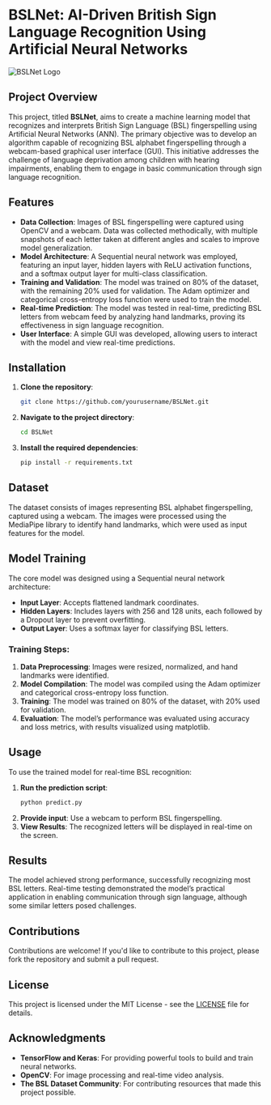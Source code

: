 # BSLNet: AI-Driven British Sign Language Recognition Using Artificial Neural Networks
![BSLNet Logo](https://encrypted-tbn0.gstatic.com/images?q=tbn:ANd9GcRzvWbK6ZG_gwmTHQw0EvLiGrp9Srfdqv5GZQ&s)

## Project Overview

This project, titled **BSLNet**, aims to create a machine learning model that recognizes and interprets British Sign Language (BSL) fingerspelling using Artificial Neural Networks (ANN). The primary objective was to develop an algorithm capable of recognizing BSL alphabet fingerspelling through a webcam-based graphical user interface (GUI). This initiative addresses the challenge of language deprivation among children with hearing impairments, enabling them to engage in basic communication through sign language recognition.

## Features

- **Data Collection**: Images of BSL fingerspelling were captured using OpenCV and a webcam. Data was collected methodically, with multiple snapshots of each letter taken at different angles and scales to improve model generalization.
- **Model Architecture**: A Sequential neural network was employed, featuring an input layer, hidden layers with ReLU activation functions, and a softmax output layer for multi-class classification.
- **Training and Validation**: The model was trained on 80% of the dataset, with the remaining 20% used for validation. The Adam optimizer and categorical cross-entropy loss function were used to train the model.
- **Real-time Prediction**: The model was tested in real-time, predicting BSL letters from webcam feed by analyzing hand landmarks, proving its effectiveness in sign language recognition.
- **User Interface**: A simple GUI was developed, allowing users to interact with the model and view real-time predictions.

## Installation

1. **Clone the repository**:
   ```bash
   git clone https://github.com/yourusername/BSLNet.git
   ```
2. **Navigate to the project directory**:
   ```bash
   cd BSLNet
   ```
3. **Install the required dependencies**:
   ```bash
   pip install -r requirements.txt
   ```

## Dataset

The dataset consists of images representing BSL alphabet fingerspelling, captured using a webcam. The images were processed using the MediaPipe library to identify hand landmarks, which were used as input features for the model.

## Model Training

The core model was designed using a Sequential neural network architecture:

- **Input Layer**: Accepts flattened landmark coordinates.
- **Hidden Layers**: Includes layers with 256 and 128 units, each followed by a Dropout layer to prevent overfitting.
- **Output Layer**: Uses a softmax layer for classifying BSL letters.

### Training Steps:

1. **Data Preprocessing**: Images were resized, normalized, and hand landmarks were identified.
2. **Model Compilation**: The model was compiled using the Adam optimizer and categorical cross-entropy loss function.
3. **Training**: The model was trained on 80% of the dataset, with 20% used for validation.
4. **Evaluation**: The model’s performance was evaluated using accuracy and loss metrics, with results visualized using matplotlib.

## Usage

To use the trained model for real-time BSL recognition:

1. **Run the prediction script**:
   ```bash
   python predict.py
   ```
2. **Provide input**: Use a webcam to perform BSL fingerspelling.
3. **View Results**: The recognized letters will be displayed in real-time on the screen.

## Results

The model achieved strong performance, successfully recognizing most BSL letters. Real-time testing demonstrated the model’s practical application in enabling communication through sign language, although some similar letters posed challenges.

## Contributions

Contributions are welcome! If you'd like to contribute to this project, please fork the repository and submit a pull request.

## License

This project is licensed under the MIT License - see the [LICENSE](LICENSE) file for details.

## Acknowledgments

- **TensorFlow and Keras**: For providing powerful tools to build and train neural networks.
- **OpenCV**: For image processing and real-time video analysis.
- **The BSL Dataset Community**: For contributing resources that made this project possible.
